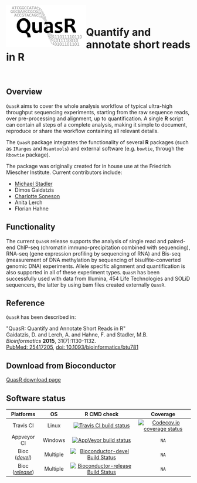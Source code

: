 <img src="vignettes/QuasR-logo.png" align="left" alt="" />
<br>

# Quantify and annotate short reads in R 

<br>

## Overview

`QuasR` aims to cover the whole analysis workflow of typical ultra-high throughput
sequencing experiments, starting from the raw sequence reads, over pre-processing and
alignment, up to quantification. A single **R** script can contain all steps of a complete
analysis, making it simple to document, reproduce or share the workflow containing all
relevant details.

The `QuasR` package integrates the functionality of several **R** packages
(such as `IRanges` and `Rsamtools`) and external software (e.g. `bowtie`,
through the `Rbowtie` package).

The package was originally created for in house use at the Friedrich Miescher Institute.
Current contributors include:

- [Michael Stadler](https://github.com/mbstadler)
- Dimos Gaidatzis
- [Charlotte Soneson](https://github.com/csoneson)
- Anita Lerch
- Florian Hahne

## Functionality

The current `QuasR` release supports the analysis of single read and
paired-end ChIP-seq (chromatin immuno-precipitation combined with sequencing), RNA-seq
(gene expression profiling by sequencing of RNA) and Bis-seq (measurement of DNA
methylation by sequencing of bisulfite-converted genomic DNA) experiments. Allele
specific alignment and quantification is also supported in all of these experiment
types. `QuasR` has been successfully used with data from Illumina, 454 Life Technologies
and SOLiD sequencers, the latter by using bam files created externally `QuasR`.

## Reference
`QuasR` has been described in:  

"QuasR: Quantify and Annotate Short Reads in R"  
Gaidatzis, D. and Lerch, A. and Hahne, F. and Stadler, M.B.  
*Bioinformatics* **2015**, 31(7):1130-1132.  
[PubMed: 25417205](https://www.ncbi.nlm.nih.gov/pubmed/25417205), [doi: 10.1093/bioinformatics/btu781](https://doi.org/10.1093/bioinformatics/btu781)

## Download from Bioconductor
[QuasR download page](https://bioconductor.org/packages/QuasR/)

## Software status

| Platforms          |  OS              | R CMD check      | Coverage         | 
|:------------------:|:----------------:|:----------------:|:----------------:|
| Travis CI          | Linux            | [![Travis CI build status](https://travis-ci.com/fmicompbio/QuasR.svg?branch=master)](https://travis-ci.com/fmicompbio/QuasR) | [![Codecov.io coverage status](https://codecov.io/github/fmicompbio/QuasR/coverage.svg?branch=master)](https://codecov.io/github/fmicompbio/QuasR) |
| Appveyor CI        | Windows          | [![AppVeyor build status](https://ci.appveyor.com/api/projects/status/github/fmicompbio/QuasR?branch=master&svg=true)](https://ci.appveyor.com/project/fmicompbio/QuasR) | `NA` |
| Bioc ([_devel_](http://bioconductor.org/packages/devel/bioc/html/QuasR.html)) | Multiple | [![Bioconductor-devel Build Status](http://bioconductor.org/shields/build/devel/bioc/QuasR.svg)](http://bioconductor.org/checkResults/devel/bioc-LATEST/QuasR) | `NA` |
| Bioc ([_release_](http://bioconductor.org/packages/release/bioc/html/QuasR.html)) | Multiple | [![Bioconductor-release Build Status](http://bioconductor.org/shields/build/release/bioc/QuasR.svg)](http://bioconductor.org/checkResults/release/bioc-LATEST/QuasR) | `NA` |
